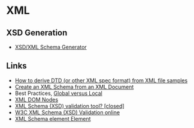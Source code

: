 # XML

## XSD Generation

  * [XSD/XML Schema Generator](http://www.freeformatter.com/xsd-generator.html#ad-output)

## Links

 * [How to derive DTD (or other XML spec format) from XML file samples](http://stackoverflow.com/questions/1815216)
 * [Create an XML Schema from an XML Document](https://msdn.microsoft.com/en-us/library/ms255829.aspx)
 * Best Practices, [Global versus Local](http://www.xfront.com/GlobalVersusLocal.html)
 * [XML DOM Nodes](https://www.w3schools.com/xml/dom_nodes.asp)
 * [XML Schema (XSD) validation tool? [closed]](http://stackoverflow.com/questions/124865)
 * [W3C XML Schema (XSD) Validation online](http://www.utilities-online.info/xsdvalidation/#.WN6_kxLyuJV)
 * [XML Schema element Element](https://www.w3schools.com/xml/el_element.asp)
